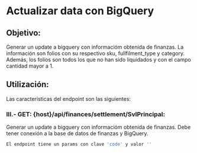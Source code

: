 # Actualizar data con BigQuery

## Objetivo:

Generar un update a bigquery con informacióm obtenida de finanzas.
La información son folios con su respectivo sku, fullfilment_type y category.
Además, los folios son todos los que no han sido liquidados y con el campo cantidad mayor a 1.

## Utilización:

Las características del endpoint son las siguientes:

### III.- GET: {host}/api/finances/settlement/SvlPrincipal:

Generar un update a bigquery con informacióm obtenida de finanzas.
Debe tener conexión a la base de datos de finanzas y BigQuery.

```sh
El endpoint tiene un params con clave 'code' y valor ''
```